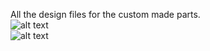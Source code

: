 All the design files for the custom made parts.<br />
![alt text](https://i.imgur.com/CMVaDjb.png)<br />
![alt text](https://i.imgur.com/ALkpPsz.png)

